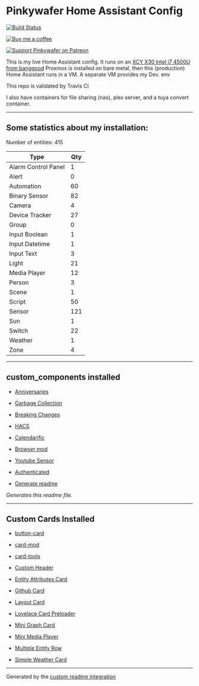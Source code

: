 # Pinkywafer Home Assistant Config

[![Build Status](https://travis-ci.com/pinkywafer/Home-Assistant_Config.svg?branch=master)](https://travis-ci.com/pinkywafer/Home-Assistant_Config)

[![Buy me a coffee](https://img.shields.io/static/v1.svg?label=Buy%20me%20a%20coffee&logo=buy%20me%20a%20coffee&logoColor=white&labelColor=ff69b4&message=donate&color=Black)](https://www.buymeacoffee.com/V3q9id4)

[![Support Pinkywafer on Patreon][patreon-shield]][patreon]

This is my live Home Assistant config. 
It runs on an [XCY X30 Intel i7 4500U from banggood](https://www.banggood.com/XCY-X30-Mini-PC-Intel-Core-I7-4500U-Barebone-1_8GHz-Intel-HD-Graphics-4200-Windows-10-Dual-Core-Fanless-Mini-Desktop-PC-HDMI-VGA-WiFi-Nettop-HTPC-p-1479424.html)
Proxmox is installed on bare metal,  then this (production) Home Assistant runs in a VM.
A separate VM provides my Dev. env

This repo is validated by Travis CI

I also have containers for file sharing (nas), plex server, and a tuya convert container.

***

## Some statistics about my installation:

Number of entities: 415

Type | Qty
-- | --
Alarm Control Panel | 1
Alert | 0
Automation | 60
Binary Sensor | 82
Camera | 4
Device Tracker | 27
Group | 0
Input Boolean | 1
Input Datetime | 1
Input Text | 3
Light | 21
Media Player | 12
Person | 3
Scene | 1
Script | 50
Sensor | 121
Sun | 1
Switch | 22
Weather | 1
Zone | 4



***
## custom_components installed

* [Anniversaries](https://github.com/pinkywafer/Anniversaries)

* [Garbage Collection](https://github.com/bruxy70/Garbage-Collection/)

* [Breaking Changes](https://github.com/custom-components/breaking_changes)

* [HACS](https://hacs.xyz/docs/configuration/start)

* [Calendarific](https://github.com/pinkywafer/Calendarific)

* [Browser mod]()

* [Youtube Sensor](https://github.com/custom-components/youtube)

* [Authenticated](https://github.com/custom-components/authenticated)

* [Generate readme](https://github.com/custom-components/readme)

_Generates this readme file._


***

## Custom Cards Installed

* [button-card](https://github.com/custom-cards/button-card)

* [card-mod](https://github.com/thomasloven/lovelace-card-mod)

* [card-tools](https://github.com/thomasloven/lovelace-card-tools)

* [Custom Header](https://github.com/maykar/custom-header)

* [Entity Attributes Card](https://github.com/custom-cards/entity-attributes-card)

* [Github Card](https://github.com/ljmerza/github-card)

* [Layout Card](https://github.com/thomasloven/lovelace-layout-card)

* [Lovelace Card Preloader](https://github.com/gadgetchnnel/lovelace-card-preloader)

* [Mini Graph Card](https://github.com/kalkih/mini-graph-card)

* [Mini Media Player](https://github.com/kalkih/mini-media-player)

* [Multiple Entity Row](https://github.com/benct/lovelace-multiple-entity-row)

* [Simple Weather Card](https://github.com/kalkih/simple-weather-card)

***


Generated by the [custom readme integration](https://github.com/custom-components/readme)

[patreon-shield]: https://c5.patreon.com/external/logo/become_a_patron_button.png
[patreon]: https://www.patreon.com/pinkywafer